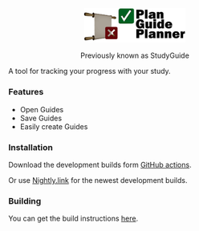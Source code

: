 <p align="center">
<picture>
  <source media="(prefers-color-scheme: dark)" srcset="./program_info/SG-DarkMode.svg">
  <source media="(prefers-color-scheme: light)" srcset="./program_info/SG-LightMode.svg">
  <img alt="StudyGuide" src="./program_info/SG-LightMode.svg" width="40%">
</picture>

<p align="center">Previously known as StudyGuide</p>
</p>

A tool for tracking your progress with your study.

### Features

* Open Guides
* Save Guides
* Easily create Guides

### Installation

<!--Download the latest version from GitHub Releases. -->

Download the development builds form [GitHub actions](https://github.com/JesseRobot01/StudyGuide/actions).

Or use [Nightly.link](https://nightly.link/JesseRobot01/PlanGuidePlanner/workflows/dev-build/master) for the newest
development builds.

### Building

You can get the build instructions [here](https://github.com/JesseRobot01/StudyGuide/wiki/Building).